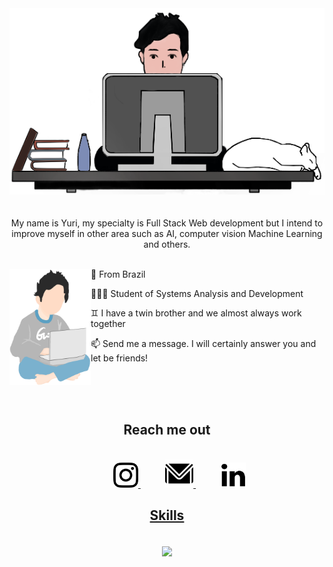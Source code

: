 <div align="center">
	<img src="github.png">
<div>

<div>
	<br>
	<br>
		My name is Yuri, my specialty is Full Stack Web development but I intend to improve myself in other area such as AI, computer vision
		Machine Learning and others. 
	<br>
	<br>
</div>
	
 
 
<a href="#"><img align="left" width="130" height="#" src="yuri.png"></a>
	<p align="left">📍 From Brazil </p> 
 	<p align="left">👨🏻‍💻 Student of Systems Analysis and Development </p> 
	<p align="left">♊ I have a twin brother and we almost always work together</p>
 	<p align="left">📫 Send me a message. I will certainly answer you and let be friends! </p>

<br>
<br>
<br>
	
## Reach me out
<div align="center">
<br>
	&nbsp;&nbsp;&nbsp;&nbsp;&nbsp;&nbsp;&nbsp;&nbsp;&nbsp;
	<a href="https://www.instagram.com/peixinhoyuri/">
	<img src="instagram.png" width="40px">
</a>
	&nbsp;&nbsp;&nbsp;&nbsp;&nbsp;&nbsp;&nbsp;&nbsp;&nbsp;
	<a href="mailto:yuripeixinho03@gmail.com">
	<img src="gmail.png" width="45px">
</a>
	&nbsp;&nbsp;&nbsp;&nbsp;&nbsp;&nbsp;&nbsp;&nbsp;&nbsp;
	<a href="https://www.linkedin.com/in/yuri-peixinho-6a943b206/">
	<img src="linkedin.png" width="40px">
</div>
	
	
	
	
	
	
## Skills	
<br>
<div>
	<a href="https://github.com/yuripeixinho/github-readme-stats%22%3E">
	<img align="center"  width="350" src="https://github-readme-stats.vercel.app/api/top-langs/?username=yuripeixinho&layout=compact&theme=react"/></a>
<div>
	
	
	



	
	
	



